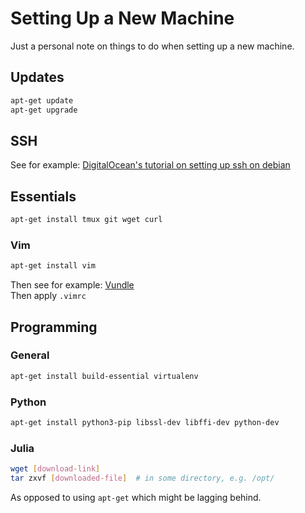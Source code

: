 # Setting Up a New Machine

Just a personal note on things to do when setting up a new machine.

## Updates

```bash
apt-get update
apt-get upgrade
```

## SSH

See for example: [DigitalOcean's tutorial on setting up ssh on debian](https://www.digitalocean.com/community/tutorials/initial-server-setup-with-debian-10)

## Essentials
```bash
apt-get install tmux git wget curl
```

### Vim
```bash
apt-get install vim
```
Then see for example: [Vundle](https://github.com/VundleVim/Vundle.vim#quick-start)  
Then apply `.vimrc`

## Programming

### General
```bash
apt-get install build-essential virtualenv
```

### Python
```bash
apt-get install python3-pip libssl-dev libffi-dev python-dev
```

### Julia
```bash
wget [download-link]
tar zxvf [downloaded-file]  # in some directory, e.g. /opt/
```

As opposed to using `apt-get` which might be lagging behind.
